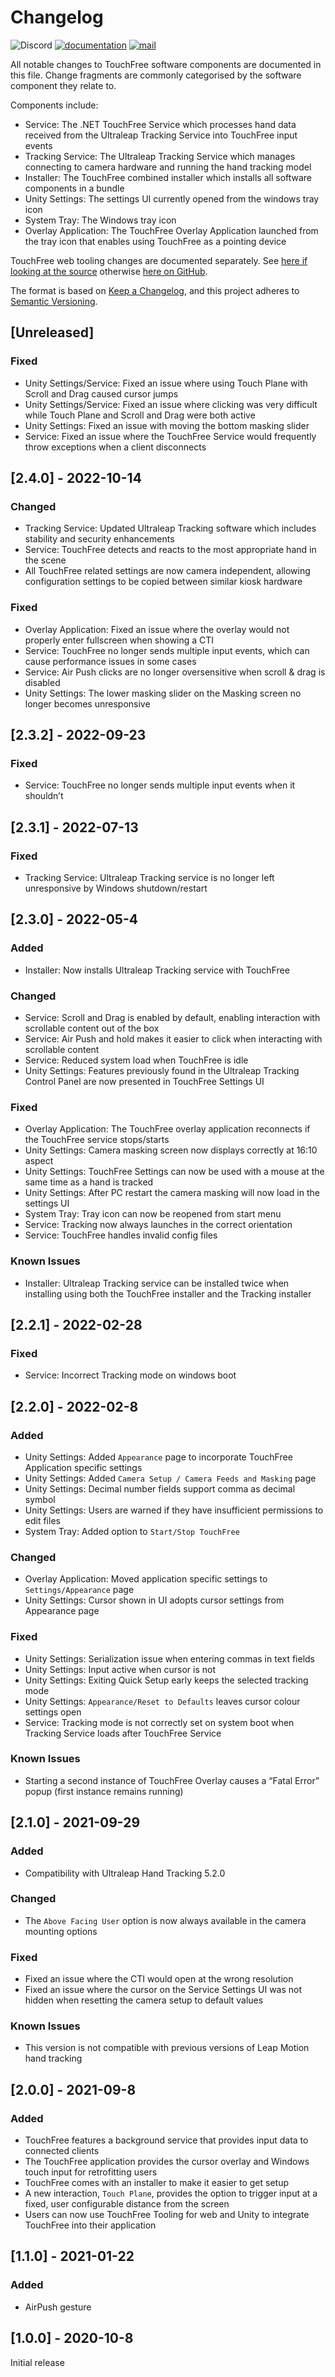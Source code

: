 # Changelog

![Discord](https://img.shields.io/discord/994213697490800670?label=Ultraleap%20Developer%20Community&logo=discord)
[![documentation](https://img.shields.io/badge/Documentation-docs.ultraleap.com-00cf75)](https://docs.ultraleap.com/touchfree-user-manual/)
[![mail](https://img.shields.io/badge/Contact-support%40ultraleap.com-00cf75)](mailto:support@ultraleap.com)

All notable changes to TouchFree software components are documented in this file.
Change fragments are commonly categorised by the software component they relate to.

Components include:

-   Service: The .NET TouchFree Service which processes hand data received from the Ultraleap Tracking Service into TouchFree input events
-   Tracking Service: The Ultraleap Tracking Service which manages connecting to camera hardware and running the hand tracking model
-   Installer: The TouchFree combined installer which installs all software components in a bundle
-   Unity Settings: The settings UI currently opened from the windows tray icon
-   System Tray: The Windows tray icon
-   Overlay Application: The TouchFree Overlay Application launched from the tray icon that enables using TouchFree as a pointing device

TouchFree web tooling changes are documented separately.
See [here if looking at the source](./TF_Tooling_Web/CHANGELOG.md) otherwise [here on GitHub](https://github.com/ultraleap/TouchFree/blob/develop/TF_Tooling_Web/CHANGELOG.md).

The format is based on [Keep a Changelog](https://keepachangelog.com/en/1.0.0/),
and this project adheres to [Semantic Versioning](https://semver.org/spec/v2.0.0.html).

## [Unreleased]

### Fixed

-   Unity Settings/Service: Fixed an issue where using Touch Plane with Scroll and Drag caused cursor jumps
-   Unity Settings/Service: Fixed an issue where clicking was very difficult while Touch Plane and Scroll and Drag were both active
-   Unity Settings: Fixed an issue with moving the bottom masking slider
-   Service: Fixed an issue where the TouchFree Service would frequently throw exceptions when a client disconnects

## [2.4.0] - 2022-10-14

### Changed

-   Tracking Service: Updated Ultraleap Tracking software which includes stability and security enhancements
-   Service: TouchFree detects and reacts to the most appropriate hand in the scene
-   All TouchFree related settings are now camera independent, allowing configuration settings to be copied between similar kiosk hardware

### Fixed

-   Overlay Application: Fixed an issue where the overlay would not properly enter fullscreen when showing a CTI
-   Service: TouchFree no longer sends multiple input events, which can cause performance issues in some cases
-   Service: Air Push clicks are no longer oversensitive when scroll & drag is disabled
-   Unity Settings: The lower masking slider on the Masking screen no longer becomes unresponsive

## [2.3.2] - 2022-09-23

### Fixed

-   Service: TouchFree no longer sends multiple input events when it shouldn’t

## [2.3.1] - 2022-07-13

### Fixed

-   Tracking Service: Ultraleap Tracking service is no longer left unresponsive by Windows shutdown/restart

## [2.3.0] - 2022-05-4

### Added

-   Installer: Now installs Ultraleap Tracking service with TouchFree

### Changed

-   Service: Scroll and Drag is enabled by default, enabling interaction with scrollable content out of the box
-   Service: Air Push and hold makes it easier to click when interacting with scrollable content
-   Service: Reduced system load when TouchFree is idle
-   Unity Settings: Features previously found in the Ultraleap Tracking Control Panel are now presented in TouchFree Settings UI

### Fixed

-   Overlay Application: The TouchFree overlay application reconnects if the TouchFree service stops/starts
-   Unity Settings: Camera masking screen now displays correctly at 16:10 aspect
-   Unity Settings: TouchFree Settings can now be used with a mouse at the same time as a hand is tracked
-   Unity Settings: After PC restart the camera masking will now load in the settings UI
-   System Tray: Tray icon can now be reopened from start menu
-   Service: Tracking now always launches in the correct orientation
-   Service: TouchFree handles invalid config files

### Known Issues

-   Installer: Ultraleap Tracking service can be installed twice when installing using both the TouchFree installer and the Tracking installer

## [2.2.1] - 2022-02-28

### Fixed

-   Service: Incorrect Tracking mode on windows boot

## [2.2.0] - 2022-02-8

### Added

-   Unity Settings: Added `Appearance` page to incorporate TouchFree Application specific settings
-   Unity Settings: Added `Camera Setup / Camera Feeds and Masking` page
-   Unity Settings: Decimal number fields support comma as decimal symbol
-   Unity Settings: Users are warned if they have insufficient permissions to edit files
-   System Tray: Added option to `Start/Stop TouchFree`

### Changed

-   Overlay Application: Moved application specific settings to `Settings/Appearance` page
-   Unity Settings: Cursor shown in UI adopts cursor settings from Appearance page

### Fixed

-   Unity Settings: Serialization issue when entering commas in text fields
-   Unity Settings: Input active when cursor is not
-   Unity Settings: Exiting Quick Setup early keeps the selected tracking mode
-   Unity Settings: `Appearance/Reset to Defaults` leaves cursor colour settings open
-   Service: Tracking mode is not correctly set on system boot when Tracking Service loads after TouchFree Service

### Known Issues

-   Starting a second instance of TouchFree Overlay causes a “Fatal Error” popup (first instance remains running)

## [2.1.0] - 2021-09-29

### Added

-   Compatibility with Ultraleap Hand Tracking 5.2.0

### Changed

-   The `Above Facing User` option is now always available in the camera mounting options

### Fixed

-   Fixed an issue where the CTI would open at the wrong resolution
-   Fixed an issue where the cursor on the Service Settings UI was not hidden when resetting the camera setup to default values

### Known Issues

-   This version is not compatible with previous versions of Leap Motion hand tracking

## [2.0.0] - 2021-09-8

### Added

-   TouchFree features a background service that provides input data to connected clients
-   The TouchFree application provides the cursor overlay and Windows touch input for retrofitting users
-   TouchFree comes with an installer to make it easier to get setup
-   A new interaction, `Touch Plane`, provides the option to trigger input at a fixed, user configurable distance from the screen
-   Users can now use TouchFree Tooling for web and Unity to integrate TouchFree into their application

## [1.1.0] - 2021-01-22

### Added

-   AirPush gesture

## [1.0.0] - 2020-10-8

Initial release
